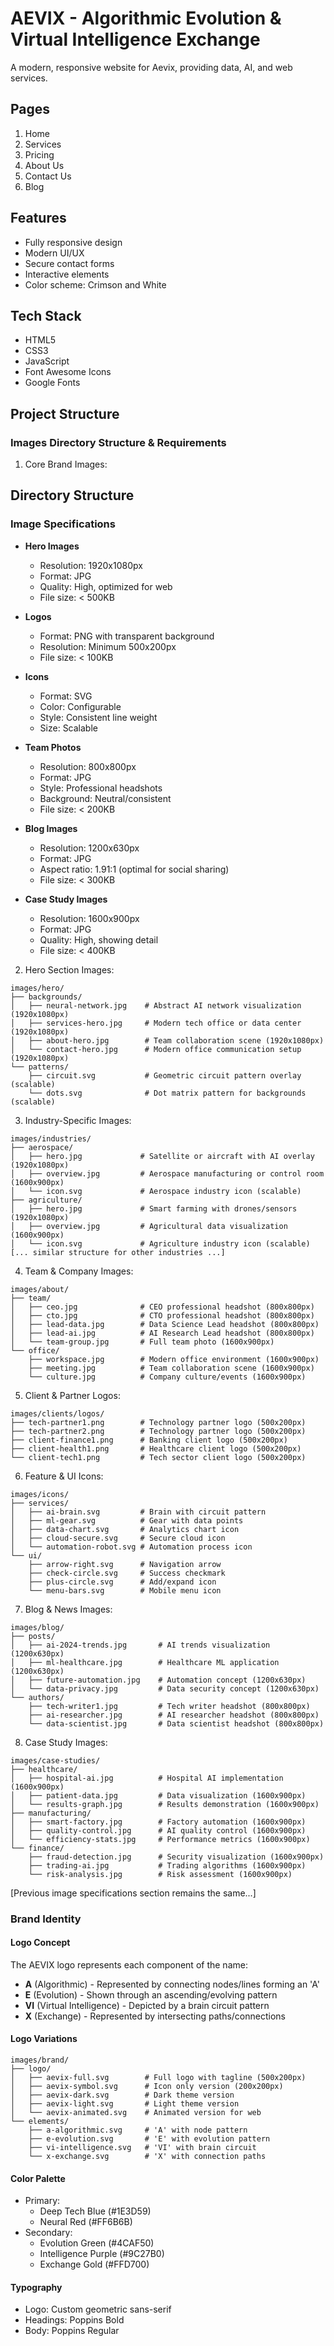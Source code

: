 # AEVIX - Algorithmic Evolution & Virtual Intelligence Exchange

A modern, responsive website for Aevix, providing data, AI, and web services.

## Pages
1. Home
2. Services
3. Pricing
4. About Us
5. Contact Us
6. Blog

## Features
- Fully responsive design
- Modern UI/UX
- Secure contact forms
- Interactive elements
- Color scheme: Crimson and White

## Tech Stack
- HTML5
- CSS3
- JavaScript
- Font Awesome Icons
- Google Fonts

## Project Structure

### Images Directory Structure & Requirements

1. Core Brand Images:

## Directory Structure

### Image Specifications

- **Hero Images**
  - Resolution: 1920x1080px
  - Format: JPG
  - Quality: High, optimized for web
  - File size: < 500KB

- **Logos**
  - Format: PNG with transparent background
  - Resolution: Minimum 500x200px
  - File size: < 100KB

- **Icons**
  - Format: SVG
  - Color: Configurable
  - Style: Consistent line weight
  - Size: Scalable

- **Team Photos**
  - Resolution: 800x800px
  - Format: JPG
  - Style: Professional headshots
  - Background: Neutral/consistent
  - File size: < 200KB

- **Blog Images**
  - Resolution: 1200x630px
  - Format: JPG
  - Aspect ratio: 1.91:1 (optimal for social sharing)
  - File size: < 300KB

- **Case Study Images**
  - Resolution: 1600x900px
  - Format: JPG
  - Quality: High, showing detail
  - File size: < 400KB

2. Hero Section Images:

```
images/hero/
├── backgrounds/
│   ├── neural-network.jpg    # Abstract AI network visualization (1920x1080px)
│   ├── services-hero.jpg     # Modern tech office or data center (1920x1080px)
│   ├── about-hero.jpg        # Team collaboration scene (1920x1080px)
│   └── contact-hero.jpg      # Modern office communication setup (1920x1080px)
└── patterns/
    ├── circuit.svg           # Geometric circuit pattern overlay (scalable)
    └── dots.svg              # Dot matrix pattern for backgrounds (scalable)
```

3. Industry-Specific Images:

```
images/industries/
├── aerospace/
│   ├── hero.jpg             # Satellite or aircraft with AI overlay (1920x1080px)
│   ├── overview.jpg         # Aerospace manufacturing or control room (1600x900px)
│   └── icon.svg             # Aerospace industry icon (scalable)
├── agriculture/
│   ├── hero.jpg             # Smart farming with drones/sensors (1920x1080px)
│   ├── overview.jpg         # Agricultural data visualization (1600x900px)
│   └── icon.svg             # Agriculture industry icon (scalable)
[... similar structure for other industries ...]
```

4. Team & Company Images:
```
images/about/
├── team/
│   ├── ceo.jpg              # CEO professional headshot (800x800px)
│   ├── cto.jpg              # CTO professional headshot (800x800px)
│   ├── lead-data.jpg        # Data Science Lead headshot (800x800px)
│   ├── lead-ai.jpg          # AI Research Lead headshot (800x800px)
│   └── team-group.jpg       # Full team photo (1600x900px)
└── office/
    ├── workspace.jpg        # Modern office environment (1600x900px)
    ├── meeting.jpg          # Team collaboration scene (1600x900px)
    └── culture.jpg          # Company culture/events (1600x900px)
```

5. Client & Partner Logos:
```
images/clients/logos/
├── tech-partner1.png        # Technology partner logo (500x200px)
├── tech-partner2.png        # Technology partner logo (500x200px)
├── client-finance1.png      # Banking client logo (500x200px)
├── client-health1.png       # Healthcare client logo (500x200px)
└── client-tech1.png         # Tech sector client logo (500x200px)
```

6. Feature & UI Icons:
```
images/icons/
├── services/
│   ├── ai-brain.svg         # Brain with circuit pattern
│   ├── ml-gear.svg          # Gear with data points
│   ├── data-chart.svg       # Analytics chart icon
│   ├── cloud-secure.svg     # Secure cloud icon
│   └── automation-robot.svg # Automation process icon
└── ui/
    ├── arrow-right.svg      # Navigation arrow
    ├── check-circle.svg     # Success checkmark
    ├── plus-circle.svg      # Add/expand icon
    └── menu-bars.svg        # Mobile menu icon
```

7. Blog & News Images:
```
images/blog/
├── posts/
│   ├── ai-2024-trends.jpg       # AI trends visualization (1200x630px)
│   ├── ml-healthcare.jpg        # Healthcare ML application (1200x630px)
│   ├── future-automation.jpg    # Automation concept (1200x630px)
│   └── data-privacy.jpg         # Data security concept (1200x630px)
└── authors/
    ├── tech-writer1.jpg         # Tech writer headshot (800x800px)
    ├── ai-researcher.jpg        # AI researcher headshot (800x800px)
    └── data-scientist.jpg       # Data scientist headshot (800x800px)
```

8. Case Study Images:
```
images/case-studies/
├── healthcare/
│   ├── hospital-ai.jpg          # Hospital AI implementation (1600x900px)
│   ├── patient-data.jpg         # Data visualization (1600x900px)
│   └── results-graph.jpg        # Results demonstration (1600x900px)
├── manufacturing/
│   ├── smart-factory.jpg        # Factory automation (1600x900px)
│   ├── quality-control.jpg      # AI quality control (1600x900px)
│   └── efficiency-stats.jpg     # Performance metrics (1600x900px)
└── finance/
    ├── fraud-detection.jpg      # Security visualization (1600x900px)
    ├── trading-ai.jpg           # Trading algorithms (1600x900px)
    └── risk-analysis.jpg        # Risk assessment (1600x900px)
```

[Previous image specifications section remains the same...]

### Brand Identity

#### Logo Concept
The AEVIX logo represents each component of the name:
- **A** (Algorithmic) - Represented by connecting nodes/lines forming an 'A'
- **E** (Evolution) - Shown through an ascending/evolving pattern
- **VI** (Virtual Intelligence) - Depicted by a brain circuit pattern
- **X** (Exchange) - Represented by intersecting paths/connections

#### Logo Variations
```
images/brand/
├── logo/
│   ├── aevix-full.svg        # Full logo with tagline (500x200px)
│   ├── aevix-symbol.svg      # Icon only version (200x200px)
│   ├── aevix-dark.svg        # Dark theme version
│   ├── aevix-light.svg       # Light theme version
│   └── aevix-animated.svg    # Animated version for web
└── elements/
    ├── a-algorithmic.svg     # 'A' with node pattern
    ├── e-evolution.svg       # 'E' with evolution pattern
    ├── vi-intelligence.svg   # 'VI' with brain circuit
    └── x-exchange.svg        # 'X' with connection paths
```

#### Color Palette
- Primary: 
  - Deep Tech Blue (#1E3D59)
  - Neural Red (#FF6B6B)
- Secondary:
  - Evolution Green (#4CAF50)
  - Intelligence Purple (#9C27B0)
  - Exchange Gold (#FFD700)

#### Typography
- Logo: Custom geometric sans-serif
- Headings: Poppins Bold
- Body: Poppins Regular
